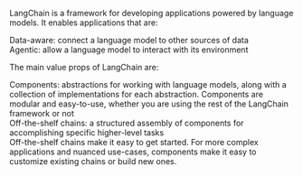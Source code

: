 LangChain is a framework for developing applications powered by language models. It enables applications that are:<br>

Data-aware: connect a language model to other sources of data<br>
Agentic: allow a language model to interact with its environment<br>

The main value props of LangChain are:

Components: abstractions for working with language models, along with a collection of implementations for each abstraction. Components are modular and easy-to-use, whether you are using the rest of the LangChain framework or not<br>
Off-the-shelf chains: a structured assembly of components for accomplishing specific higher-level tasks<br>
Off-the-shelf chains make it easy to get started. For more complex applications and nuanced use-cases, components make it easy to customize existing chains or build new ones.
